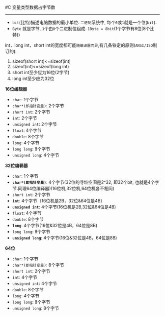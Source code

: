 #C 变量类型数据占字节数

---

* `bit`(比特)描述电脑数据的最小单位. `二进制`系统中, 每个`0`或`1`就是一个位(`bit`).
* `Byte` 就是字节, `1`个由`8`个二进制位组成. `1Byte = 8bit`(1个字节有8位(8个比特))

int，long int，short int的宽度都可能`随编译器而异`,有几条铁定的原则(`ANSI/ISO`制订的):

1. sizeof(short int)<=sizeof(int) 
2. sizeof(int)<=sizeof(long int) 
3. short int至少应为16位(2字节) 
4. long int至少应为32位

**16位编辑器**

* `char`: 1个字节
* `char*(即指针变量)`: 2个字节
* `short int`: 2个字节
* `int`: 2个字节
* `unsigned int`: 2个字节
* `float`: 4个字节
* `double`: 8个字节
* `long`: 4个字节
* `long long`: 8个字节
* `unsigned long`: 4个字节

**32位编辑器**

* `char`: 1个字节
* **`char*(即指针变量)`**: 4个字节(32位的寻址空间是2^32, 即32个bit, 也就是4个字节.同理64位编译器)(16位机,32位机,64位机各不相同)
* `short int`: 2个字节
* **`int`**: 4个字节（16位机是2B，32位&64位是4B）
* **`unsigned int`**: 4个字节(16位机是2B,32位&64位是4B)
* `float`: 4个字节
* `double`: 8个字节
* **`long`**: 4个字节(16位&32位是4B，64位是8B)
* `long long`: 8个字节
* **`unsigned long`**: 4个字节(16位&32位是4B，64位是8B)

**64位**

* `char`: 1个字节
* `char*(即指针变量)`: 8个字节
* `short int`: 2个字节
* `int`: 4个字节
* `unsigned int`: 4个字节
* `double`: 8个字节
* `long`: 4个字节
* `long long`: 8个字节
* `unsigned long`: 8个字节